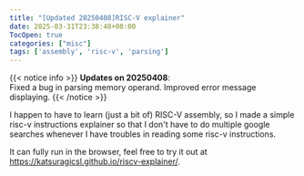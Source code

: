 ```yaml
---
title: "[Updated 20250408]RISC-V explainer"
date: 2025-03-31T23:38:48+08:00
TocOpen: true
categories: ["misc"]
tags: ['assembly', 'risc-v', 'parsing']
---
```


{{< notice info >}}
**Updates on 20250408**:\
Fixed a bug in parsing memory operand. Improved error message displaying.
{{< /notice >}}

I happen to have to learn (just a bit of) RISC-V assembly, so I made a simple risc-v instructions explainer so that I don't have to do multiple google searches whenever I have troubles in reading some risc-v instructions.

It can fully run in the browser, feel free to try it out at https://katsuragicsl.github.io/riscv-explainer/.